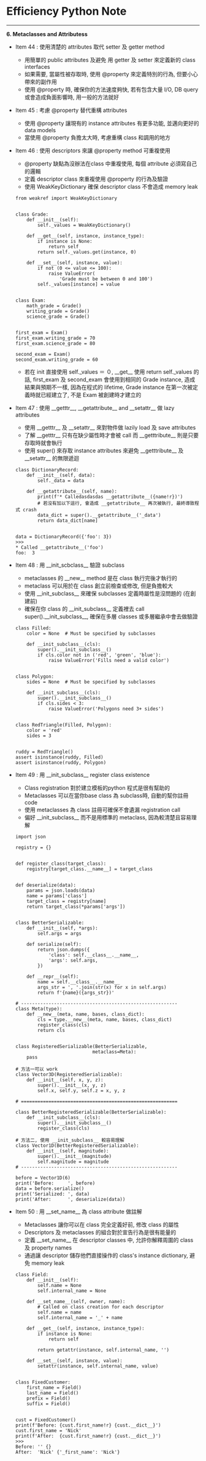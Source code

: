 # Efficiency Python Note
<hr>

**6. Metaclasses and Attributess**
- Item 44 : 使用清楚的 attributes 取代 setter 及 getter method
    * 用簡單的 public attributes 及避免 用 getter 及 setter 來定義新的 class interfaces
    * 如果需要, 當屬性被存取時, 使用 @property 來定義特別的行為, 但要小心帶來的副作用
    * 使用 @property 時, 確保你的方法速度夠快, 若有包含大量 I/O, DB query 或會造成負面影響時, 用一般的方法就好     
- Item 45 : 考慮 @property 替代重構 attributes
    * 使用 @property 讓現有的 instance attributes 有更多功能, 並邁向更好的 data models
    * 當使用 @property 負擔太大時, 考慮重構 class 和調用的地方

- Item 46 : 使用 descriptors 來讓 @property method 可重複使用
    * @property 缺點為沒辦法在class 中重複使用, 每個 attribute 必須寫自己的邏輯
    * 定義 descriptor class 來重複使用 @property 的行為及驗證
    * 使用 WeakKeyDictionary 確保 descriptor class 不會造成 memory leak
    ```
    from weakref import WeakKeyDictionary


    class Grade:
        def __init__(self):
            self._values = WeakKeyDictionary()

        def __get__(self, instance, instance_type):
            if instance is None:
                return self
            return self._values.get(instance, 0)

        def __set__(self, instance, value):
            if not (0 <= value <= 100):
                raise ValueError(
                    'Grade must be between 0 and 100')
            self._values[instance] = value


    class Exam:
        math_grade = Grade()
        writing_grade = Grade()
        science_grade = Grade()


    first_exam = Exam()
    first_exam.writing_grade = 70
    first_exam.science_grade = 80

    second_exam = Exam()
    second_exam.writing_grade = 60    
    ```
    * 若在 init 直接使用 self._values ＝ ０, \_\_get\_\_ 使用 return self._values 的話, first_exam 及 second_exam 會使用到相同的 Grade instance, 造成結果與預期不一樣, 因為在程式的 lifetime, Grade instance 在第一次被定義時就已經建立了, 不是 Exam 被創建時才建立的
- Item 47 : 使用 \_\_getttr\_\_, \_\_getattribute\_\_ and \_\_setattr\_\_ 做 lazy attributes
    * 使用 \_\_getttr\_\_ 及 \_\_setattr\_\_ 來對物件做 lazily load 及 save attributes
    * 了解 \_\_getttr\_\_ 只有在缺少屬性時才會被 call 而 \_\_getttribute\_\_ 則是只要存取時就會執行
    * 使用 super() 來存取 instance attributes 來避免 \_\_getttribute\_\_ 及 \_\_setattr\_\_ 的無限遞迴
    ```
    class DictionaryRecord:
        def __init__(self, data):
            self._data = data

        def __getattribute__(self, name):
            print(f'* Calledasdasdas __getattribute__({name!r})')
            # 若沒有加以下這行, 會造成 __getattribute__ 再次被執行, 最終導致程式 crash
            data_dict = super().__getattribute__('_data')
            return data_dict[name]


    data = DictionaryRecord({'foo': 3})
    >>>
    * Called __getattribute__('foo')
    foo:  3
    ```
- Item 48 : 用 \_\_init_scbclass\_\_ 驗證 subclass
    * metaclasses 的 \_\_new\_\_ method 是在 class 執行完後才執行的
    * metaclass 可以用於在 class 創立前檢查或修改, 但是負擔較大
    * 使用 \_\_init_subclass\_\_ 來確保 subclasses 定義時屬性是沒問題的 (在創建前)
    * 確保在你 class 的 \_\_init_subclass\_\_ 定義裡去 call super().\_\_init_subclass\_\_, 確保在多層 classes 或多層繼承中會去做驗證
    ```
    class Filled:
        color = None  # Must be specified by subclasses

        def __init_subclass__(cls):
            super().__init_subclass__()
            if cls.color not in ('red', 'green', 'blue'):
                raise ValueError('Fills need a valid color')


    class Polygon:
        sides = None  # Must be specified by subclasses

        def __init_subclass__(cls):
            super().__init_subclass__()
            if cls.sides < 3:
                raise ValueError('Polygons need 3+ sides')


    class RedTriangle(Filled, Polygon):
        color = 'red'
        sides = 3


    ruddy = RedTriangle()
    assert isinstance(ruddy, Filled)
    assert isinstance(ruddy, Polygon)
    ```
- Item 49 : 用 \_\_init_subclass\_\_ register class existence
    * Class registration 對於建立模板的python 程式是很有幫助的
    * Metaclasses 可以在當你base class 為 subclass時, 自動的幫你註冊 code 
    * 使用 metaclasses 為 class 註冊可確保不會遺漏 registration call
    * 偏好 \_\_init_subclass\_\_ 而不是用標準的 metaclass, 因為較清楚且容易理解
    ```
    import json

    registry = {}


    def register_class(target_class):
        registry[target_class.__name__] = target_class


    def deserialize(data):
        params = json.loads(data)
        name = params['class']
        target_class = registry[name]
        return target_class(*params['args'])


    class BetterSerializable:
        def __init__(self, *args):
            self.args = args

        def serialize(self):
            return json.dumps({
                'class': self.__class__.__name__,
                'args': self.args,
            })

        def __repr__(self):
            name = self.__class__.__name__
            args_str = ', '.join(str(x) for x in self.args)
            return f'{name}({args_str})'

    # ---------------------------------------------------------
    class Meta(type):
        def __new__(meta, name, bases, class_dict):
            cls = type.__new__(meta, name, bases, class_dict)
            register_class(cls)
            return cls


    class RegisteredSerializable(BetterSerializable,
                                metaclass=Meta):
        pass

    # 方法一可以 work
    class Vector3D(RegisteredSerializable):
        def __init__(self, x, y, z):
            super().__init__(x, y, z)
            self.x, self.y, self.z = x, y, z

   # =========================================================

    class BetterRegisteredSerializable(BetterSerializable):
        def __init_subclass__(cls):
            super().__init_subclass__()
            register_class(cls)

    # 方法二, 使用 __init_subclass__ 較容易理解
    class Vector1D(BetterRegisteredSerializable):
        def __init__(self, magnitude):
            super().__init__(magnitude)
            self.magnitude = magnitude
    # ---------------------------------------------------------

    before = Vector1D(6)
    print('Before:     ', before)
    data = before.serialize()
    print('Serialized: ', data)
    print('After:      ', deserialize(data))    
    ```
- Item 50 : 用 \_\_set_name\_\_ 為 class attribute 做註解
    * Metaclasses 讓你可以在 class 完全定義好前, 修改 class 的屬性
    * Descriptors 及 metaclasses 的組合對於宣告行為是很有能量的
    * 定義 \_\_set_name\_\_ 在 descriptor classes 中, 允許你解釋周圍的 class 及 property names
    * 通過讓 descriptor 儲存他們直接操作的 class's instance dictionary, 避免 memory leak
    ```
    class Field:
        def __init__(self):
            self.name = None
            self.internal_name = None

        def __set_name__(self, owner, name):
            # Called on class creation for each descriptor
            self.name = name
            self.internal_name = '_' + name

        def __get__(self, instance, instance_type):
            if instance is None:
                return self

            return getattr(instance, self.internal_name, '')

        def __set__(self, instance, value):
            setattr(instance, self.internal_name, value)


    class FixedCustomer:
        first_name = Field()
        last_name = Field()
        prefix = Field()
        suffix = Field()


    cust = FixedCustomer()
    print(f'Before: {cust.first_name!r} {cust.__dict__}')
    cust.first_name = 'Nick'
    print(f'After:  {cust.first_name!r} {cust.__dict__}')
    >>>
    Before: '' {}
    After:  'Nick' {'_first_name': 'Nick'}    
    ```  